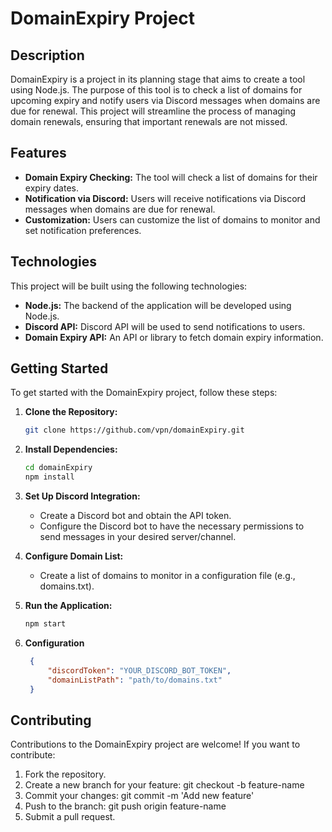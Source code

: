 # DomainExpiry Project

## Description

DomainExpiry is a project in its planning stage that aims to create a tool using Node.js. The purpose of this tool is to check a list of domains for upcoming expiry and notify users via Discord messages when domains are due for renewal. This project will streamline the process of managing domain renewals, ensuring that important renewals are not missed.

## Features

- **Domain Expiry Checking:** The tool will check a list of domains for their expiry dates.
- **Notification via Discord:** Users will receive notifications via Discord messages when domains are due for renewal.
- **Customization:** Users can customize the list of domains to monitor and set notification preferences.

## Technologies

This project will be built using the following technologies:

- **Node.js:** The backend of the application will be developed using Node.js.
- **Discord API:** Discord API will be used to send notifications to users.
- **Domain Expiry API:** An API or library to fetch domain expiry information.

## Getting Started

To get started with the DomainExpiry project, follow these steps:

1. **Clone the Repository:**
   ```bash
   git clone https://github.com/vpn/domainExpiry.git 
   ```

2. **Install Dependencies:**
    ```bash
    cd domainExpiry
    npm install
    ```

3. **Set Up Discord Integration:**
    - Create a Discord bot and obtain the API token.
    - Configure the Discord bot to have the necessary permissions to send messages in your desired server/channel.

4. **Configure Domain List:**
   - Create a list of domains to monitor in a configuration file (e.g., domains.txt).

5. **Run the Application:**
   ```bash 
   npm start
   ```

6. **Configuration**
   ```json
    {
        "discordToken": "YOUR_DISCORD_BOT_TOKEN",
        "domainListPath": "path/to/domains.txt"
    }
   ```
## Contributing
Contributions to the DomainExpiry project are welcome! If you want to contribute:

1. Fork the repository.
2. Create a new branch for your feature: git checkout -b feature-name
3. Commit your changes: git commit -m 'Add new feature'
4. Push to the branch: git push origin feature-name
5. Submit a pull request.
